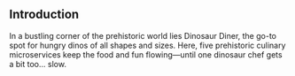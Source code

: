## Introduction

In a bustling corner of the prehistoric world lies Dinosaur Diner, the go-to spot for hungry dinos of all shapes and sizes. 
Here, five prehistoric culinary microservices keep the food and fun flowing—until one dinosaur chef gets a bit too... slow.

